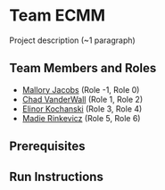 # Team ECMM

Project description (~1 paragraph)

## Team Members and Roles

* [Mallory Jacobs](https://github.com/malpal64/CIS350-HW2-Jacobs) (Role -1, Role 0)
* [Chad VanderWall](https://github.com/CVwall/CIS350-HW2-VanderWall/tree/main) (Role 1, Role 2)
* [Elinor Kochanski](https://github.com/elinorkochanski/CIS350-HW2-Kochanski.git) (Role 3, Role 4)
* [Madie Rinkevicz](https://github.com/madie290/CIS350-HW2-Rinkevicz) (Role 5, Role 6)

## Prerequisites

## Run Instructions
